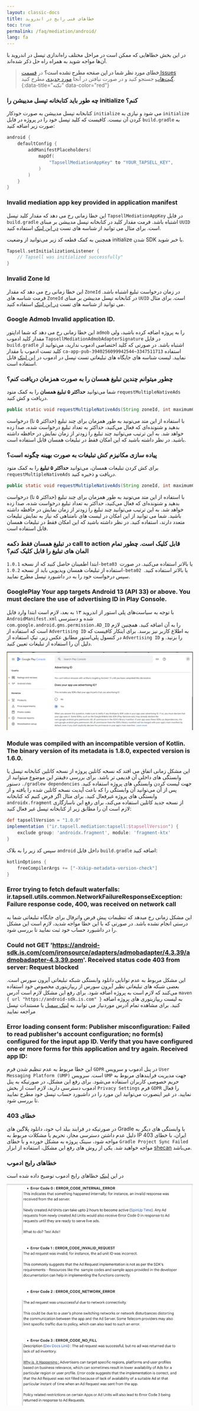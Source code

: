 ```yaml
---
layout: classic-docs
title: خطاهای فنی رایج در اندروید
toc: true
permalink: /faq/mediation/android/
lang: fa
---
```


در این بخش خطاهایی که ممکن‌ است در مراحل مختلف راه‌اندازی تپسل در اندروید با آن‌ها مواجه شوید به همراه راه‌ حل ذکر شده‌اند.

> **خطای مورد نظر شما در این صفحه مطرح نشده است؟** در [قسمت Issues گیت‌هاب](https://github.com/tapsellorg/TapsellMediation-AndroidSample/issues?q=) جستجو کنید و در صورت نیافتن در آنجا [مورد جدیدی](https://github.com/tapsellorg/TapsellMediation-AndroidSample/issues/new) مطرح کنید.
{:data-title="نکته" data-color="red"}

### چه طور باید کتابخانه تپسل مدییشن را initialize کنم؟
کتابخانه تپسل مدییشن به صورت خودکار `initialize` می شود و نیازی به `initialize` کردن آن نیست.
کافیست که کلید تپسل خود را در پروژه در فایل `build.gradle` به صورت زیر اضافه کنید:

```kotlin
android {
    defaultConfig {
        addManifestPlaceholders(
            mapOf(
                "TapsellMediationAppKey" to "YOUR_TAPSELL_KEY",
            )
        )
    }
}
```

### Invalid mediation app key provided in application manifest

این خطا زمانی رخ می دهد که مقدار کلید تپسل `TapsellMediationAppKey` در فایل `build.gradle` اشتباه باشد.
فرمت مقدار کلید در کتابخانه تپسل مدییشن بر مبنای `UUID` است. برای مثال می توانید از شناسه های تست [در این لینک](https://docs.tapsell.ir/mediation/test) استفاده کنید.

همچنین به کمک قطعه کد زیر می‌توانید از وضعیت initialize شدن SDK با خبر شوید.

```kotlin
Tapsell.setInitializationListener {
    // Tapsell was initialized successfully"
}
```

### Invalid Zone Id

این خطا زمانی رخ می دهد که مقدار `ZoneId` در زمان درخواست تبلیغ اشتباه باشد. 
فرمت شناسه های `ZoneId` در کتابخانه تپسل مدییشن بر مبنای `UUID` است. برای مثال می توانید از شناسه های تست [در این لینک](https://docs.tapsell.ir/mediation/test) استفاده کنید.

### Google Admob Invalid application ID.

این خطا زمانی رخ می دهد که شما اداپتور `admob` را به پروژه اضافه کرده باشید، ولی مقدار کلید ادموب `TapsellMediationAdmobAdapterSignature` در فایل `build.gradle` اشتباه باشد.
در صورتی که کلید اختصاصی ادموب ندارید، می‌توانید از کلید تست ادموب با مقدار `ca-app-pub-3940256099942544~3347511713` استفاده نمایید.
لیست شناسه های جایگاه های تبلیغاتی تست تپسل در ادموب در [این لینک](https://docs.tapsell.ir/mediation/test) قابل استفاده است.

### چطور میتوانم چندین تبلیغ همسان را به صورت همزمان دریافت کنم؟

شما می‌توانید **حداکثر ۵ تبلیغ همسان** را به کمک متود `requestMultipleNativeAds` دریافت و کش کنید.
```java
public static void requestMultipleNativeAds(String zoneId, int maximumCount, Activity activity, RequestResultListener listener)
```
با استفاده از این متد می‌تونید به طور همزمان برای چند تبلیغ (حداکثر ۵ تا) درخواست بدهید و شنونده‌ای که فعال می‌کنید، حداکثر به تعداد تبلیغ درخواست شده، صدا زده خواهد شد. به این ترتیب می‌توانید چند تبلیغ را زودتر از زمان نمایش در حافظه داشته باشید. در نظر داشته باشید که این امکان فقط در تبلیغات همسان قابل استفاده است.

### پیاده سازی مکانیزم کش تبلیغات به صورت بهینه چگونه است؟

برای کش کردن تبلیغات همسان، می‌توانید **حداکثر ۵ تبلیغ** را به کمک متود `requestMultipleNativeAds` دریافت و ذخیره کنید.
```java
public static void requestMultipleNativeAds(String zoneId, int maximumCount, Activity activity, RequestResultListener listener)
```
با استفاده از این متد می‌تونید به طور همزمان برای چند تبلیغ (حداکثر ۵ تا) درخواست بدهید و شنونده‌ای که فعال می‌کنید، حداکثر به تعداد تبلیغ درخواست شده، صدا زده خواهد شد. به این ترتیب می‌توانید چند تبلیغ را زودتر از زمان نمایش در حافظه داشته باشید. شما می توانید از این امکان در لیست های نامتناهی که نیاز به نمایش تبلیغات متعدد دارند، استفاده کنید. در نظر داشته باشید که این امکان فقط در تبلیغات همسان قابل استفاده است.

### در تبلیغ همسان فقط دکمه call to action قابل کلیک است. چطور تمام المان های تبلیغ را قابل کلیک کنم؟
ابتدا اطمینان حاصل کنید که از نسخه `1.0.1-beta03 `یا بالاتر استفاده می‌کنید. در صورت استفاده از تبلیغات همسان ویدیویی باید از نسخه `1.0.2-beta02 `یا بالاتر استفاده کنید. سپس درخواست خود را به در داشبورد تپسل مطرح نمایید.

### GooglePlay Your app targets Android 13 (API 33) or above. You must declare the use of advertising ID in Play Console.

با توجه به سیاست‌های پلی استور از اندروید ۱۳ به بعد، لازم است ابتدا وارد فایل `AndroidManifest.xml` شده و دسترسی `com.google.android.gms.permission.AD_ID` را به آن اضافه کنید. همچنین لازم است که استفاده از `Advertising ID` به اطلاع کاربر نیز برسد. برای اینکار کافیست که در کنسول پلی‌استور مطابق عکس زیر، تیکِ استفاده از `Advertising ID` را بزنید. و دلیل آن را استفاده از تبلیغات تعیین کنید.

<img src="/images/google_play_error_ad_id.png" alt="GooglePlay-Advertising-ID-error" />

### Module was compiled with an incompatible version of Kotlin. The binary version of its metadata is 1.8.0, expected version is 1.6.0.

این مشکل زمانی اتفاق می افتد که نسخه کاتلین پروژه از نسخه کاتلین کتابخانه تپسل یا وابستگی های داخلی آن قدیمی تر باشد. برای بررسی دقیقتر این موضوع میتوانید از دستور `./gradlew dependencies` جهت لیست کردن وابستگی های پروژه استفاده کنید. پس از آن می‌توانید آن وابستگی را که باعث آپدیت نسخه کاتلین شده را یافته و از وابستگی های پروژه غیرفعال کنید. برای مثال اگر فرض کنیم که کتابخانه `androidx.fragment` از نسخه جدید کاتلین استفاده می‌کند، برای رفع این ناسازگاری لازم است آن را مطابق زیر از کتابخانه تپسل غیر فعال کنید:

```groovy
def tapsellVersion = "1.0.0"
implementation ("ir.tapsell.mediation:tapsell:$tapsellVersion") {
    exclude group: 'androidx.fragment', module: 'fragment-ktx'
}
```

سپس کد زیر را به بلاک `android` داخل فایل `build.gradle` اضافه کنید:

```groovy
kotlinOptions {
    freeCompilerArgs += ["-Xskip-metadata-version-check"]
}
```

### Error trying to fetch default waterfalls: ir.tapsell.utils.common.NetworkFailureResponseException: Failure response code, 400, was received on network call

این مشکل زمانی رخ میدهد که تنظیمات پیش فرض واترفال برای جایگاه تبلیغاتی شما به درستی انجام نشده باشد. در صورتی که با این خطا مواجه شدید، لازم است این مشکل را در داشبورد حساب خود ثبت نمایید تا بررسی شود.

### Could not GET 'https://android-sdk.is.com/com/ironsource/adapters/admobadapter/4.3.39/admobadapter-4.3.39.pom'. Received status code 403 from server: Request blocked

این مشکل مربوط به عدم توانایی دانلود وابستگی شبکه تبلیغاتی آیرون سورس است. بعضی شبکه های تبلیغاتی نظیر آیرون سورس از ریپازیتوری مخصوص خود استفاده می‌کنند که لازم است به پروژه اضافه شود. برای رفع این مشکل لازم است آدرس `maven { url "https://android-sdk.is.com" }` به لیست ریپازیتوری های پروژه اضافه کنید.
برای مشاهده تمام آدرس موردنیاز می توانید به [لینک سمپل](https://github.com/tapsellorg/TapsellMediation-AndroidSample/blob/master/settings.gradle.kts) یا مستندات تپسل مراجعه نمایید

### Error loading consent form: Publisher misconfiguration: Failed to read publisher's account configuration; no form(s) configured for the input app ID. Verify that you have configured one or more forms for this application and try again. Received app ID:

این خطا مربوط به عدم تنظیم شدن فرم `GDPR` در پنل ادموب و سرویس `User Messaging Platform (UMP)` است. سرویس `UMP` جهت مدیریت فرایندهای مربوط به حریم خصوصی کاربران استفاده می‌شود. برای رفع این مشکل، در صورتیکه به پنل ادموب دسترسی دارید، لازم است از بخش `Privacy Settings` فرم `GDPR` را فعال نمایید. در غیر اینصورت می‌توانید این مورد را در داشبورد حساب تپسل خود مطرح نمایید تا بررسی شود.

### خطای 403

در صورتیکه در فرایند بیلد اپ خود، دانلود پلاگین های Gradle یا وابستگی های دیگر به دلیل عدم داشتن دسترسی مجاز، تحریم یا مشکلات مربوط به IP ایران، با خطای 403 مواجه شود، سینک پروژه به مشکل خورده و با خطای `Gradle Project Sync Failed` مواجه خواهید شد. یکی از روش های رفع این مشکل، استفاده از ابزار [shecan](https://shecan.ir/) می‌باشد.

### خطاهای رایج ادموب

در این [لینک](https://support.google.com/admob/thread/3494603/admob-error-codes-logs?hl=en) خطاهای رایج ادموب توضیح داده شده است

<img src="/images/admob-error-codes.png" alt="Admob-error-codes" />
